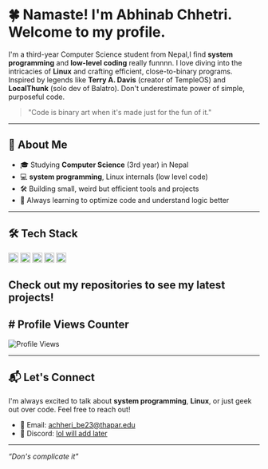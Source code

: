 # 🍀 Namaste! I'm Abhinab Chhetri. Welcome to my profile.

I'm a third-year Computer Science student from Nepal,I find **system programming** and **low-level coding** really funnnn. I love diving into the intricacies of **Linux** and crafting efficient, close-to-binary programs. Inspired by legends like **Terry A. Davis** (creator of TempleOS) and **LocalThunk** (solo dev of Balatro). Don't underestimate power of simple, purposeful code.

> "Code is binary art when it's made just for the fun of it."  
---

## 🚀 About Me
- 🎓 Studying **Computer Science** (3rd year) in Nepal
- 💻 **system programming**, Linux internals (low level code)
- 🛠️ Building small, weird but efficient tools and projects 
- 🌱 Always learning to optimize code and understand logic better

---

## 🛠️ Tech Stack
<img src="https://cdn.jsdelivr.net/gh/devicons/devicon/icons/cplusplus/cplusplus-original.svg" alt="C++" height="20"/>
<img src="https://cdn.jsdelivr.net/gh/devicons/devicon/icons/python/python-original.svg" alt="Python" height="20"/>
<img src="https://cdn.jsdelivr.net/gh/devicons/devicon/icons/lua/lua-original.svg" alt="Lua" height="20"/>
<img src="https://cdn.jsdelivr.net/gh/devicons/devicon/icons/linux/linux-original.svg" alt="Linux" height="20"/>
<img src="https://cdn.jsdelivr.net/gh/devicons/devicon/icons/git/git-original.svg" alt="Git" height="20"/>


Check out my repositories to see my latest projects!
---

## # Profile Views Counter
![Profile Views](https://komarev.com/ghpvc/?username=ABHINAB-CHHETRI&style=flat&color=brightgreen&label=Views)

---

## 📬 Let's Connect
I'm always excited to talk about **system programming**, **Linux**, or just geek out over code. Feel free to reach out!

- 📧 Email: [achheri_be23@thapar.edu](mailto:achheri_be23@thapar.edu)
- 💬 Discord: [lol will add later](#)

---
*“Don's complicate it"*


